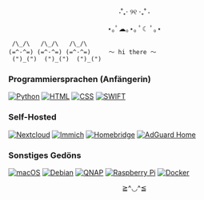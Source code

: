 <div align="center">
  ⋅˚₊‧ ୨୧ ‧₊˚ ⋅

  ⋆｡ﾟ☁︎｡⋆｡ ﾟ☾ ﾟ｡⋆   
</div>

```
 /\_/\   /\_/\   /\_/\
(=^·^=) (=^·^=) (=^·^=)     〜 hi there 〜
 (")_(")  (")_(")  (")_(")
```

### Programmiersprachen (Anfängerin)

[![Python](https://img.shields.io/badge/-Python-3776AB?style=for-the-badge&logo=python&logoColor=FFD43B)](https://www.python.org/)
[![HTML](https://img.shields.io/badge/-HTML-3366CC?style=for-the-badge&logo=htmx&logoColor=FFFFFF)](https://www.w3schools.com/html/)
[![CSS](https://img.shields.io/badge/-CSS-663399?style=for-the-badge&logo=css&logoColor=FFFFFF)](https://www.w3schools.com/css/)
[![SWIFT](https://img.shields.io/badge/-Swift-F05138?style=for-the-badge&logo=swift&logoColor=FFFFFF)](https://developer.apple.com/swift/)

### Self-Hosted
 
[![Nextcloud](https://img.shields.io/badge/-Nextcloud-0082C9?style=for-the-badge&logo=nextcloud&logoColor=FFFFFF)](https://github.com/nextcloud)
[![Immich](https://img.shields.io/badge/-Immich-4250AF?style=for-the-badge&logo=immich&logoColor=FFFFFF)](https://github.com/immich-app)
[![Homebridge](https://img.shields.io/badge/-Homebridge-491F59?style=for-the-badge&logo=homebridge&logoColor=FFFFFF)](https://github.com/homebridge)
[![AdGuard Home](https://img.shields.io/badge/-AdGurd_Home-68BC71?style=for-the-badge&logo=adguard&logoColor=FFFFFF)](https://github.com/AdguardTeam/AdGuardHome)

### Sonstiges Gedöns

[![macOS](https://img.shields.io/badge/-macOS-000000?style=for-the-badge&logo=apple&logoColor=FFFFFF)](https://www.apple.com/de/macos/)
[![Debian](https://img.shields.io/badge/-Debian-A81D33?style=for-the-badge&logo=debian&logoColor=FFFFFF)](https://github.com/Debian)
[![QNAP](https://img.shields.io/badge/-QNAP-0C2E82?style=for-the-badge&logo=webdriverio&logoColor=ffffff)](https://www.qnap.com/de-de/)
[![Raspberry Pi](https://img.shields.io/badge/-Raspberry_Pi-A22846?style=for-the-badge&logo=raspberrypi&logoColor=FFFFFF)](https://github.com/raspberrypi)
[![Docker](https://img.shields.io/badge/-Docker-2496ED?style=for-the-badge&logo=docker&logoColor=FFFFFF)](https://github.com/docker)

<div align="center">
  ≧^◡^≦   
</div>

<!--
**lana-svetik/lana-svetik** is a ✨ _special_ ✨ repository because its `README.md` (this file) appears on your GitHub profile.
-->
